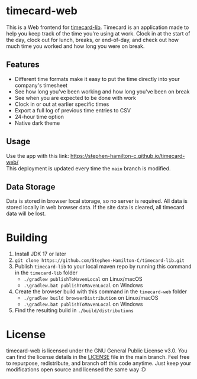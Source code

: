 # timecard-web

This is a Web frontend for [timecard-lib](https://github.com/Stephen-Hamilton-C/timecard-lib).
Timecard is an application made to help you keep track of the time you're using at work.
Clock in at the start of the day, clock out for lunch, breaks, or end-of-day,
and check out how much time you worked and how long you were on break.

## Features
- Different time formats make it easy to put the time directly into your company's timesheet
- See how long you've been working and how long you've been on break
- See when you are expected to be done with work
- Clock in or out at earlier specific times
- Export a full log of previous time entries to CSV
- 24-hour time option
- Native dark theme

## Usage
Use the app with this link: https://stephen-hamilton-c.github.io/timecard-web/  
This deployment is updated every time the `main` branch is modified.

## Data Storage
Data is stored in browser local storage, so no server is required.
All data is stored locally in web browser data.
If the site data is cleared, all timecard data will be lost.

# Building
1. Install JDK 17 or later
2. `git clone https://github.com/Stephen-Hamilton-C/timecard-lib.git`
3. Publish `timecard-lib` to your local maven repo by running this command in the `timecard-lib` folder
    - `./gradlew publishToMavenLocal` on Linux/macOS
    - `.\gradlew.bat publishToMavenLocal` on Windows
4. Create the browser build with this command in the `timecard-web` folder
    - `./gradlew build browserDistribution` on Linux/macOS
    - `.\gradlew.bat publishToMavenLocal` on Windows
5. Find the resulting build in `./build/distributions`

# License
timecard-web is licensed under the GNU General Public License v3.0. You can find the license details in the [LICENSE](https://github.com/Stephen-Hamilton-C/timecard-web/blob/main/LICENSE) file in the main branch. Feel free to repurpose, redistribute, and branch off this code anytime. Just keep your modifications open source and licensed the same way :D
